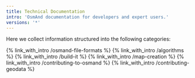 ```yaml
---
title: Technical Documentation
intro: 'OsmAnd documentation for developers and expert users.'
versions: '*'
---
```


Here we collect information structured into the following categories: 

{% link_with_intro /osmand-file-formats %}
{% link_with_intro /algorithms %}
{% link_with_intro /build-it %}
{% link_with_intro /map-creation %}
{% link_with_intro /contributing-to-osmand %}
{% link_with_intro /contributing-geodata %}
